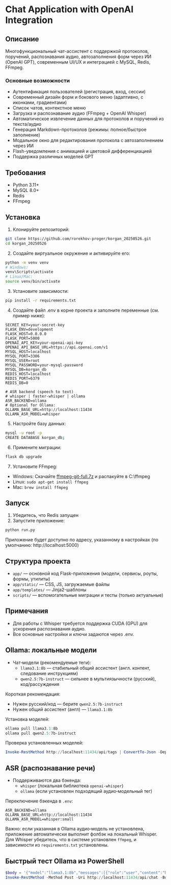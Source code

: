 # Chat Application with OpenAI Integration

## Описание
Многофункциональный чат-ассистент с поддержкой протоколов, поручений, распознавания аудио, автозаполнения форм через ИИ (OpenAI GPT), современным UI/UX и интеграцией с MySQL, Redis, FFmpeg.

### Основные возможности
- Аутентификация пользователей (регистрация, вход, сессии)
- Современный дизайн форм и бокового меню (адаптивно, с иконками, градиентами)
- Список чатов, контекстное меню
- Загрузка и распознавание аудио (FFmpeg + OpenAI Whisper)
- Автоматическое извлечение данных для протоколов и поручений из текста/аудио
- Генерация Markdown-протоколов (режимы: полное/быстрое заполнение)
- Модальное окно для редактирования протокола с автозаполнением через ИИ
- Flash-уведомления с анимацией и цветовой дифференциацией
- Поддержка различных моделей GPT

## Требования
- Python 3.11+
- MySQL 8.0+
- Redis
- FFmpeg

## Установка
1. Клонируйте репозиторий:
```bash
git clone https://github.com/rorekhov-proger/korgan_20250526.git
cd korgan_20250526
```
2. Создайте виртуальное окружение и активируйте его:
```bash
python -m venv venv
# Windows:
venv\Scripts\activate
# Linux/Mac:
source venv/bin/activate
```
3. Установите зависимости:
```bash
pip install -r requirements.txt
```
4. Создайте файл .env в корне проекта и заполните переменные (см. пример ниже):
```
SECRET_KEY=your-secret-key
FLASK_ENV=development
FLASK_HOST=0.0.0.0
FLASK_PORT=5000
OPENAI_API_KEY=your-openai-api-key
OPENAI_API_BASE_URL=https://api.openai.com/v1
MYSQL_HOST=localhost
MYSQL_PORT=3306
MYSQL_USER=root
MYSQL_PASSWORD=your-mysql-password
MYSQL_DB=korgan_db
REDIS_HOST=localhost
REDIS_PORT=6379
REDIS_DB=0

# ASR backend (speech to text)
# whisper | faster-whisper | ollama
ASR_BACKEND=ollama
# Optional for Ollama:
OLLAMA_BASE_URL=http://localhost:11434
OLLAMA_ASR_MODEL=whisper
```
5. Настройте базу данных:
```bash
mysql -u root -p
CREATE DATABASE korgan_db;
```
6. Примените миграции:
```bash
flask db upgrade
```
7. Установите FFmpeg:
- Windows: Скачайте [ffmpeg-git-full.7z](https://www.gyan.dev/ffmpeg/builds/) и распакуйте в C:\ffmpeg
- Linux: `sudo apt-get install ffmpeg`
- Mac: `brew install ffmpeg`

## Запуск
1. Убедитесь, что Redis запущен
2. Запустите приложение:
```bash
python run.py
```

Приложение будет доступно по адресу, указанному в настройках (по умолчанию: http://localhost:5000)

## Структура проекта
- `app/` — основной код Flask-приложения (модели, сервисы, роуты, формы, утилиты)
- `app/static/` — CSS, JS, загружаемые файлы
- `app/templates/` — Jinja2-шаблоны
- `scripts/` — вспомогательные миграции и тесты (только актуальные)

## Примечания
- Для работы с Whisper требуется поддержка CUDA (GPU) для ускорения распознавания аудио.
- Все основные настройки и ключи задаются через .env.

## Ollama: локальные модели

- Чат‑модели (рекомендуемые теги):
	- `llama3.1:8b` — стабильный общий ассистент (англ. контент, следование инструкциям)
	- `qwen2.5:7b-instruct` — сильнее в мультиязычности (русский), код/рассуждения

Короткая рекомендация:
- Нужен русский/код — берите `qwen2.5:7b-instruct`
- Нужен общий ассистент (англ) — `llama3.1:8b`

Установка моделей:
```powershell
ollama pull llama3.1:8b
ollama pull qwen2.5:7b-instruct
```

Проверка установленных моделей:
```powershell
Invoke-RestMethod http://localhost:11434/api/tags | ConvertTo-Json -Depth 6
```

## ASR (распознавание речи)

- Поддерживаются два бэкенда:
	- `whisper` (локальная библиотека `openai-whisper`)
	- `ollama` (если установлен подходящий аудио‑модельный тег)

Переключение бэкенда в `.env`:
```env
ASR_BACKEND=ollama
OLLAMA_BASE_URL=http://localhost:11434
OLLAMA_ASR_MODEL=whisper:small
```

Важно: если указанная в Ollama аудио‑модель не установлена, приложение автоматически выполнит фолбэк на локальный Whisper. Для Whisper убедитесь, что в системе установлен `ffmpeg`, и зависимости из `requirements.txt` установлены.

## Быстрый тест Ollama из PowerShell

```powershell
$body = '{"model":"llama3.1:8b","messages":[{"role":"user","content":"Привет!"}],"stream":false}';
Invoke-RestMethod -Method Post -Uri http://localhost:11434/api/chat -Body $body -ContentType 'application/json' | ConvertTo-Json -Depth 5
```
